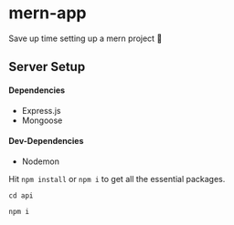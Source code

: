 # mern-app
Save up time setting up a mern project 🍃

## Server Setup

#### Dependencies
- Express.js
- Mongoose

#### Dev-Dependencies
- Nodemon

Hit `npm install` or `npm i` to get all the essential packages.

```
cd api
```
```
npm i
```
